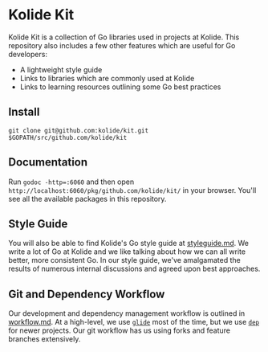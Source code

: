 # Kolide Kit

Kolide Kit is a collection of Go libraries used in projects at Kolide. This repository also includes a few other features which are useful for Go developers:

- A lightweight style guide
- Links to libraries which are commonly used at Kolide
- Links to learning resources outlining some Go best practices

## Install

```
git clone git@github.com:kolide/kit.git $GOPATH/src/github.com/kolide/kit
```

## Documentation

Run `godoc -http=:6060` and then open `http://localhost:6060/pkg/github.com/kolide/kit/` in your browser. You'll see all the available packages in this repository.

## Style Guide

You will also be able to find Kolide's Go style guide at [styleguide.md](./styleguide.md). We write a lot of Go at Kolide and we like talking about how we can all write better, more consistent Go. In our style guide, we've amalgamated the results of numerous internal discussions and agreed upon best approaches.

## Git and Dependency Workflow

Our development and dependency management workflow is outlined in [workflow.md](./workflow.md). At a high-level, we use [`glide`](https://github.com/Masterminds/glide) most of the time, but we use [`dep`](https://github.com/golang/dep) for newer projects. Our git workflow has us using forks and feature branches extensively.
